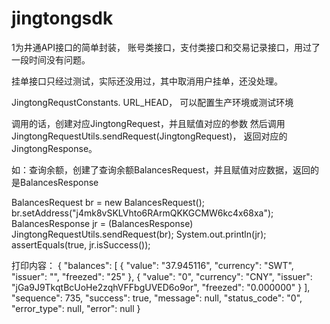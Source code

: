 # jingtongsdk

1为井通API接口的简单封装，
账号类接口，支付类接口和交易记录接口，用过了一段时间没有问题。

挂单接口只经过测试，实际还没用过，其中取消用户挂单，还没处理。

JingtongRequstConstants. URL_HEAD， 可以配置生产环境或测试环境


调用的话，创建对应JingtongRequest，并且赋值对应的参数
然后调用 JingtongRequestUtils.sendRequest(JingtongRequest)，
返回对应的JingtongResponse。

如：查询余额，创建了查询余额BalancesRequest，并且赋值对应数据，返回的是BalancesResponse

BalancesRequest br = new BalancesRequest();
		br.setAddress("j4mk8vSKLVhto6RArmQKKGCMW6kc4x68xa");
		BalancesResponse jr = (BalancesResponse) JingtongRequestUtils.sendRequest(br);
		System.out.println(jr);
		assertEquals(true, jr.isSuccess());

打印内容：
{
  "balances": [
    {
      "value": "37.945116",
      "currency": "SWT",
      "issuer": "",
      "freezed": "25"
    },
    {
      "value": "0",
      "currency": "CNY",
      "issuer": "jGa9J9TkqtBcUoHe2zqhVFFbgUVED6o9or",
      "freezed": "0.000000"
    }
  ],
  "sequence": 735,
  "success": true,
  "message": null,
  "status_code": "0",
  "error_type": null,
  "error": null
}


